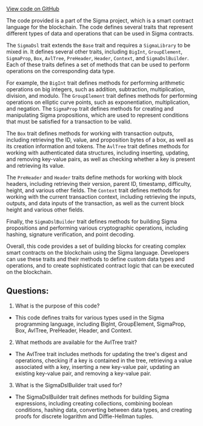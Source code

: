 [View code on GitHub](sigmastate-interpreterhttps://github.com/ScorexFoundation/sigmastate-interpreter/graph-ir/src/main/scala/special/sigma/SigmaDslUnit.scala)

The code provided is a part of the Sigma project, which is a smart contract language for the blockchain. The code defines several traits that represent different types of data and operations that can be used in Sigma contracts. 

The `SigmaDsl` trait extends the `Base` trait and requires a `SigmaLibrary` to be mixed in. It defines several other traits, including `BigInt`, `GroupElement`, `SigmaProp`, `Box`, `AvlTree`, `PreHeader`, `Header`, `Context`, and `SigmaDslBuilder`. Each of these traits defines a set of methods that can be used to perform operations on the corresponding data type.

For example, the `BigInt` trait defines methods for performing arithmetic operations on big integers, such as addition, subtraction, multiplication, division, and modulo. The `GroupElement` trait defines methods for performing operations on elliptic curve points, such as exponentiation, multiplication, and negation. The `SigmaProp` trait defines methods for creating and manipulating Sigma propositions, which are used to represent conditions that must be satisfied for a transaction to be valid.

The `Box` trait defines methods for working with transaction outputs, including retrieving the ID, value, and proposition bytes of a box, as well as its creation information and tokens. The `AvlTree` trait defines methods for working with authenticated data structures, including inserting, updating, and removing key-value pairs, as well as checking whether a key is present and retrieving its value.

The `PreHeader` and `Header` traits define methods for working with block headers, including retrieving their version, parent ID, timestamp, difficulty, height, and various other fields. The `Context` trait defines methods for working with the current transaction context, including retrieving the inputs, outputs, and data inputs of the transaction, as well as the current block height and various other fields.

Finally, the `SigmaDslBuilder` trait defines methods for building Sigma propositions and performing various cryptographic operations, including hashing, signature verification, and point decoding. 

Overall, this code provides a set of building blocks for creating complex smart contracts on the blockchain using the Sigma language. Developers can use these traits and their methods to define custom data types and operations, and to create sophisticated contract logic that can be executed on the blockchain.
## Questions: 
 1. What is the purpose of this code?
- This code defines traits for various types used in the Sigma programming language, including BigInt, GroupElement, SigmaProp, Box, AvlTree, PreHeader, Header, and Context.

2. What methods are available for the AvlTree trait?
- The AvlTree trait includes methods for updating the tree's digest and operations, checking if a key is contained in the tree, retrieving a value associated with a key, inserting a new key-value pair, updating an existing key-value pair, and removing a key-value pair.

3. What is the SigmaDslBuilder trait used for?
- The SigmaDslBuilder trait defines methods for building Sigma expressions, including creating collections, combining boolean conditions, hashing data, converting between data types, and creating proofs for discrete logarithm and Diffie-Hellman tuples.